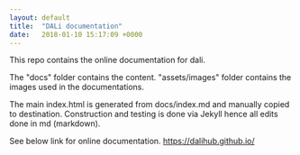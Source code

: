 ```yaml
---
layout: default
title:  "DALi documentation"
date:   2018-01-10 15:17:09 +0000
---
```

This repo contains the online documentation for dali.

The "docs" folder contains the content.
"assets/images" folder contains the images used in the documentations.

The main index.html is generated from docs/index.md and manually copied to destination.
Construction and testing is done via Jekyll hence all edits done in md (markdown).
 
See below link for online documentation.
https://dalihub.github.io/
